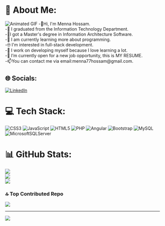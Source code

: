 # 💫 About Me:
  <img src="https://user-images.githubusercontent.com/63050133/156676671-d5b2e362-97d4-4404-9447-dd71ddfea82f.gif" alt="Animated GIF">
-👋Hi, I'm Menna Hossam.<br>
-🏫 I graduated from the Information Technology Department.<br>
-🔭I got a Master's degree in Information Architecture Software.<br>
-🌱 I am currently learning more about programming.<br>
-🤓 I'm interested in full-stack development.<br>
-🐼 I work on developing myself because I love learning a lot.<br>
-🤔 I’m currently open for a new job opportunity, this is MY RESUME.<br>
-📫You can contact me via email:menna77hossam@gmail.com.<br>

## 🌐 Socials:
[![LinkedIn](https://img.shields.io/badge/LinkedIn-%230077B5.svg?logo=linkedin&logoColor=white)](https://linkedin.com/in/https://www.linkedin.com/in/menna-hossam-067486243/) 

# 💻 Tech Stack:
![CSS3](https://img.shields.io/badge/css3-%231572B6.svg?style=plastic&logo=css3&logoColor=white) ![JavaScript](https://img.shields.io/badge/javascript-%23323330.svg?style=plastic&logo=javascript&logoColor=%23F7DF1E) ![HTML5](https://img.shields.io/badge/html5-%23E34F26.svg?style=plastic&logo=html5&logoColor=white) ![PHP](https://img.shields.io/badge/php-%23777BB4.svg?style=plastic&logo=php&logoColor=white) ![Angular](https://img.shields.io/badge/angular-%23DD0031.svg?style=plastic&logo=angular&logoColor=white) ![Bootstrap](https://img.shields.io/badge/bootstrap-%238511FA.svg?style=plastic&logo=bootstrap&logoColor=white) ![MySQL](https://img.shields.io/badge/mysql-4479A1.svg?style=plastic&logo=mysql&logoColor=white) ![MicrosoftSQLServer](https://img.shields.io/badge/Microsoft%20SQL%20Server-CC2927?style=plastic&logo=microsoft%20sql%20server&logoColor=white)
# 📊 GitHub Stats:
![](https://github-readme-stats.vercel.app/api?username=Menna151099&theme=dark&hide_border=false&include_all_commits=false&count_private=false)<br/>
![](https://github-readme-streak-stats.herokuapp.com/?user=Menna151099&theme=dark&hide_border=false)<br/>
![](https://github-readme-stats.vercel.app/api/top-langs/?username=Menna151099&theme=dark&hide_border=false&include_all_commits=false&count_private=false&layout=compact)

### 🔝 Top Contributed Repo
![](https://github-contributor-stats.vercel.app/api?username=Menna151099&limit=5&theme=dark&combine_all_yearly_contributions=true)

---
[![](https://visitcount.itsvg.in/api?id=Menna151099&icon=0&color=0)](https://visitcount.itsvg.in)

<!-- Proudly created with GPRM ( https://gprm.itsvg.in ) -->
